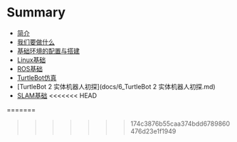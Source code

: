 # Summary

* [简介](README.md)
* [我们要做什么](docs/1_我们要做什么.md)
* [基础环境的配置与搭建](docs/2_基础环境的配置与搭建.md)
* [Linux基础](docs/3_Linux基础.md)
* [ROS基础](docs/4_ROS基础.md)
* [TurtleBot仿真](docs/5_TurtleBot仿真.md)
* [TurtleBot 2 实体机器人初探](docs/6_TurtleBot 2 实体机器人初探.md)
* [SLAM基础](docs/7_SLAM基础.md)
<<<<<<< HEAD

=======
>>>>>>> 174c3876b55caa374bdd6789860476d23e1f1949
